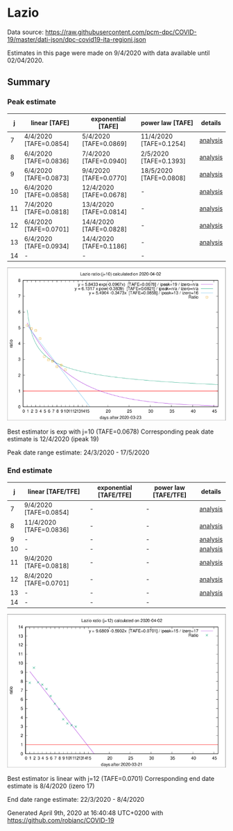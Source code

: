 # Lazio


Data source: https://raw.githubusercontent.com/pcm-dpc/COVID-19/master/dati-json/dpc-covid19-ita-regioni.json

Estimates in this page were made on 9/4/2020 with data available until 02/04/2020.


## Summary 

### Peak estimate 
|j|linear [TAFE]|exponential [TAFE]|power law [TAFE]|details|
|---|----|-----------|---------|-------|
|7|4/4/2020 [TAFE=0.0854]|5/4/2020 [TAFE=0.0869]|11/4/2020 [TAFE=0.1254]|[analysis](COVID-19_lazio_j7_2020-04-02.md)|
|8|6/4/2020 [TAFE=0.0836]|7/4/2020 [TAFE=0.0940]|2/5/2020 [TAFE=0.1393]|[analysis](COVID-19_lazio_j8_2020-04-02.md)|
|9|6/4/2020 [TAFE=0.0873]|9/4/2020 [TAFE=0.0770]|18/5/2020 [TAFE=0.0808]|[analysis](COVID-19_lazio_j9_2020-04-02.md)|
|10|6/4/2020 [TAFE=0.0858]|12/4/2020 [TAFE=0.0678]|-|[analysis](COVID-19_lazio_j10_2020-04-02.md)|
|11|7/4/2020 [TAFE=0.0818]|13/4/2020 [TAFE=0.0814]|-|[analysis](COVID-19_lazio_j11_2020-04-02.md)|
|12|6/4/2020 [TAFE=0.0701]|14/4/2020 [TAFE=0.0828]|-|[analysis](COVID-19_lazio_j12_2020-04-02.md)|
|13|6/4/2020 [TAFE=0.0934]|14/4/2020 [TAFE=0.1186]|-|[analysis](COVID-19_lazio_j13_2020-04-02.md)|
|14|-|-|-||

![best peak estimate](COVID-19_lazio_j10_2020-04-02.png)

Best estimator is exp with j=10 (TAFE=0.0678)
Corresponding peak date estimate is 12/4/2020 (ipeak 19)


Peak date range estimate: 24/3/2020 - 17/5/2020

### End estimate 
|j|linear [TAFE/TFE]|exponential [TAFE/TFE]|power law [TAFE/TFE]|details|
|---|----|-----------|---------|-------|
|7|9/4/2020 [TAFE=0.0854]|-|-|[analysis](COVID-19_lazio_j7_2020-04-02.md)|
|8|11/4/2020 [TAFE=0.0836]|-|-|[analysis](COVID-19_lazio_j8_2020-04-02.md)|
|9|-|-|-|[analysis](COVID-19_lazio_j9_2020-04-02.md)|
|10|-|-|-|[analysis](COVID-19_lazio_j10_2020-04-02.md)|
|11|9/4/2020 [TAFE=0.0818]|-|-|[analysis](COVID-19_lazio_j11_2020-04-02.md)|
|12|8/4/2020 [TAFE=0.0701]|-|-|[analysis](COVID-19_lazio_j12_2020-04-02.md)|
|13|-|-|-|[analysis](COVID-19_lazio_j13_2020-04-02.md)|
|14|-|-|-||

![best zero estimate](COVID-19_lazio_j12_2020-04-02.png)

Best estimator is linear with j=12 (TAFE=0.0701)
Corresponding end date estimate is 8/4/2020 (izero 17)


End date range estimate: 22/3/2020 - 8/4/2020

Generated April 9th, 2020 at 16:40:48 UTC+0200 with https://github.com/robianc/COVID-19

